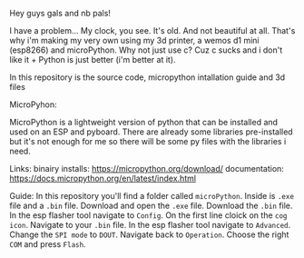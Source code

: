 Hey guys gals and nb pals!

I have a problem...
My clock, you see. It's old. And not beautiful at all.
That's why i'm making my very own using my 3d printer, a wemos d1 mini (esp8266) and microPython.
Why not just use c?
Cuz c sucks and i don't like it + Python is just better (i'm better at it).

In this repository is the source code, micropython intallation guide and 3d files

MicroPyhon:

MicroPython is  a lightweight version of python that can be installed and used on an ESP and pyboard.
There are already some libraries pre-installed but it's not enough for me so there will be some py files with the libraries i need.

Links:
    binairy installs: https://micropython.org/download/
    documentation: https://docs.micropython.org/en/latest/index.html
    
Guide:
    In this repository you'll find a folder called `microPython`.
    Inside is `.exe` file and a `.bin` file.
    Download and open the `.exe` file.
    Download the `.bin` file.
    In the esp flasher tool navigate to `Config`.
    On the first line cloick on the `cog icon`.
    Navigate to your `.bin` file.
    In the esp flasher tool navigate to `Advanced`.
    Change the `SPI mode` to `DOUT`.
    Navigate back to `Operation`.
    Choose the right `COM` and press `Flash`.